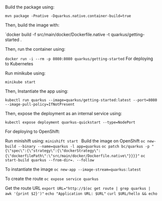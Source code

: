 Build the package using:

`mvn package -Pnative -Dquarkus.native.container-build=true`

Then, build the image with:

`docker build -f src/main/docker/Dockerfile.native -t quarkus/getting-started .

Then, run the container using:

`docker run -i --rm -p 8080:8080 quarkus/getting-started`
For deploying to Kubernetes

Run minikube using:

`minikube start`

Then, Instantiate the app using:

`kubectl run quarkus --image=quarkus/getting-started:latest --port=8080 --image-pull-policy=IfNotPresent`

Then, expose the deployment as an internal service using:

`kubectl expose deployment quarkus-quickstart --type=NodePort`

For deploying to OpenShift:

Run minishift using:
`minishift start
`
Build the image on OpenShift
`oc new-build --binary --name=quarkus -l app=quarkus`
`oc patch bc/quarkus -p "{\"spec\":{\"strategy\":{\"dockerStrategy\":{\"dockerfilePath\":\"src/main/docker/Dockerfile.native\"}}}}"`
`oc start-build quarkus --from-dir=. --follow`

To instantiate the image
`oc new-app --image-stream=quarkus:latest`

To create the route
`oc expose service quarkus`

Get the route URL
`export URL="http://$(oc get route | grep quarkus | awk '{print $2}')"`
`echo "Application URL: $URL"`
`curl $URL/hello && echo`